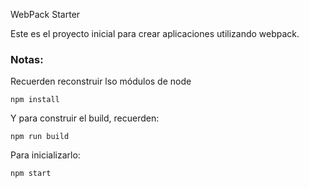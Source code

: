 WebPack Starter

Este es el proyecto inicial para crear aplicaciones utilizando webpack.

### Notas:

Recuerden reconstruir lso módulos de node

```
npm install
```

Y para construir el build, recuerden:

```
npm run build
```

Para inicializarlo:

```
npm start
```
